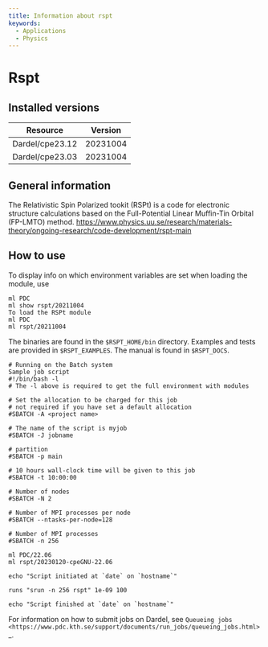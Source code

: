 ```yaml
---
title: Information about rspt
keywords:
  - Applications
  - Physics
---
```

# Rspt

## Installed versions

| Resource | Version |
|---|---|
| Dardel/cpe23.12 | 20231004 |
| Dardel/cpe23.03 | 20231004 |

## General information

The Relativistic Spin Polarized tookit (RSPt) is a code for electronic structure calculations based on the Full-Potential Linear Muffin-Tin Orbital (FP-LMTO) method.
https://www.physics.uu.se/research/materials-theory/ongoing-research/code-development/rspt-main

## How to use

To display info on which environment variables are set when loading the module, use
```
ml PDC
ml show rspt/20211004
To load the RSPt module
ml PDC
ml rspt/20211004
```
The binaries are found in the ``$RSPT_HOME/bin`` directory.
Examples and tests are provided in ``$RSPT_EXAMPLES``.
The manual is found in ``$RSPT_DOCS``.
```
# Running on the Batch system
Sample job script
#!/bin/bash -l
# The -l above is required to get the full environment with modules

# Set the allocation to be charged for this job
# not required if you have set a default allocation
#SBATCH -A <project name>

# The name of the script is myjob
#SBATCH -J jobname

# partition
#SBATCH -p main

# 10 hours wall-clock time will be given to this job
#SBATCH -t 10:00:00

# Number of nodes
#SBATCH -N 2

# Number of MPI processes per node
#SBATCH --ntasks-per-node=128

# Number of MPI processes
#SBATCH -n 256

ml PDC/22.06
ml rspt/20230120-cpeGNU-22.06

echo "Script initiated at `date` on `hostname`"

runs "srun -n 256 rspt" 1e-09 100

echo "Script finished at `date` on `hostname`"
```

For information on how to submit jobs on Dardel, see `Queueing jobs <https://www.pdc.kth.se/support/documents/run_jobs/queueing_jobs.html>`_.

